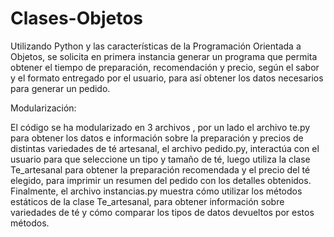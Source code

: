 # Clases-Objetos
Utilizando Python y las características de la Programación Orientada a Objetos, se solicita en primera instancia generar un programa que permita obtener el tiempo de preparación, recomendación y precio, según el sabor y el formato entregado por el usuario, para así obtener los datos necesarios para generar un pedido.

Modularización:

El código se ha modularizado en 3 archivos , por un lado el archivo te.py para obtener los datos e información sobre la preparación y precios de distintas variedades de té artesanal, el archivo pedido.py, interactúa con el usuario para que seleccione un tipo y tamaño de té, luego utiliza la clase Te_artesanal para obtener la preparación recomendada y el precio del té elegido, para imprimir un resumen del pedido con los detalles obtenidos. Finalmente, el archivo instancias.py muestra cómo utilizar los métodos estáticos de la clase Te_artesanal, para obtener información sobre variedades de té y cómo comparar los tipos de datos devueltos por estos métodos.





